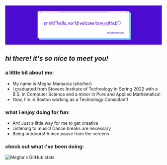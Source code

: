 ![](https://github.com/meghamansuria/meghamansuria/blob/main/header.png)

## *hi there! it's so nice to meet you!*

### a little bit about me:
* My name is Megha Mansuria (she/her)
* I graduated from Stevens Institute of Technology in Spring 2022 with a B.S. in Computer Science and a minor in Pure and Applied Mathematics!
* Now, I'm in Boston working as a Technology Consultant!

### what i enjoy doing for fun:
* Art! Just a little way for me to get creative
* Listening to music! Dance breaks are necessary
* Being outdoors! A nice pause from the screens

### check out what i've been doing:
![Megha's GitHub stats](https://github-readme-stats.vercel.app/api?username=meghamansuria&title_color=4c0bd1&text_color=75c7fb&icon_color=9aa7b2&bg_color=ffffff&show_icons=true)


<!--
**meghamansuria/meghamansuria** is a ✨ _special_ ✨ repository because its `README.md` (this file) appears on your GitHub profile.

Here are some ideas to get you started:

- 🔭 I’m currently working on ...
- 🌱 I’m currently learning ...
- 👯 I’m looking to collaborate on ...
- 🤔 I’m looking for help with ...
- 💬 Ask me about ...
- 📫 How to reach me: ...
- 😄 Pronouns: ...
- ⚡ Fun fact: ...
-->
